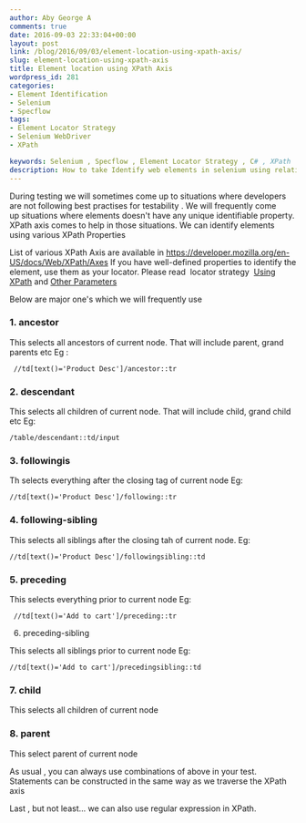 ```yaml
---
author: Aby George A
comments: true
date: 2016-09-03 22:33:04+00:00
layout: post
link: /blog/2016/09/03/element-location-using-xpath-axis/
slug: element-location-using-xpath-axis
title: Element location using XPath Axis
wordpress_id: 281
categories:
- Element Identification
- Selenium
- Specflow
tags:
- Element Locator Strategy
- Selenium WebDriver
- XPath

keywords: Selenium , Specflow , Element Locator Strategy , C# , XPath
description: How to take Identify web elements in selenium using relative XPath
---
```


During testing we will sometimes come up to situations where developers are not following best practises for testability . We will frequently come up situations where elements doesn't have any unique identifiable property. XPath axis comes to help in those situations. We can identify elements using various XPath Properties

List of various XPath Axis are available in https://developer.mozilla.org/en-US/docs/Web/XPath/Axes
If you have well-defined properties to identify the element, use them as your locator. Please read  locator strategy  [Using XPath](/blog/2016/08/30/element-location-using-xpath/) and [Other Parameters](/blog/2016/08/17/identifying-elements-using-locators-in-selenium/)

Below are major one's which we will frequently use


### 1. ancestor


This selects all ancestors of current node. That will include parent, grand parents etc
Eg :
```
 //td[text()='Product Desc']/ancestor::tr
```

### 2. descendant


This selects all children of current node. That will include child, grand child etc
Eg: 
```
/table/descendant::td/input
```

### 3. followingis


Th selects everything after the closing tag of current node Eg: 
```
//td[text()='Product Desc']/following::tr
```

### 4. following-sibling


This selects all siblings after the closing tah of current node.
Eg: 
```
//td[text()='Product Desc']/followingsibling::td
```

### 5. preceding


This selects everything prior to current node
Eg:
```
 //td[text()='Add to cart']/preceding::tr
```

6. preceding-sibling

This selects all siblings prior to current node
Eg: 
```
//td[text()='Add to cart']/precedingsibling::td
```

### 7. child


This selects all children of current node


### 8. parent


This select parent of current node

As usual , you can always use combinations of above in your test. Statements can be constructed in the same way as we traverse the XPath axis

Last , but not least... we can also use regular expression in XPath.
